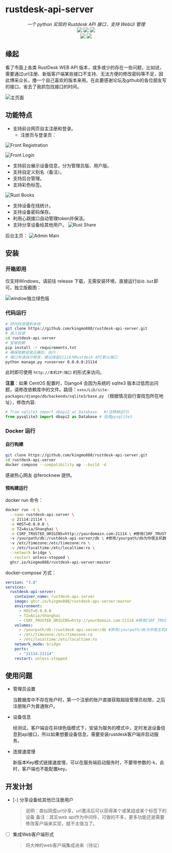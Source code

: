 # rustdesk-api-server

<p align="center">
    <i>一个 python 实现的 Rustdesk API 接口，支持 WebUI 管理</i>
    <br/>
    <img src ="https://img.shields.io/badge/Version-1.3-blueviolet.svg"/>
    <img src ="https://img.shields.io/badge/Python-3.7|3.8|3.9|3.10|3.11-blue.svg" />
    <img src ="https://img.shields.io/badge/Django-3.2+|4.x-yelow.svg" />
    <br/>
    <img src ="https://img.shields.io/badge/Platform-Windows|Linux-green.svg"/>
    <img src ="https://img.shields.io/badge/Docker-arm|arm64|amd64-blue.svg" />
</p>

## 缘起

看了市面上各类 RustDesk WEB API 版本，或多或少的存在一些问题，比如说，需要通过url注册、新版客户端某些接口不支持、无法方便的修改密码等不足，因此博采众长，撸一个自己喜欢的版本来用。在此要感谢论坛及github的各位朋友写的接口，省去了我抓包找接口的时间。

![主页面](images/front_main.png)

## 功能特点

 - 支持前台网页自主注册和登录。
   - 注册页与登录页：

![Front Registration](images/front_reg.png)

![Front Login](images/front_login.png)

 - 支持前台展示设备信息，分为管理员版、用户版。
 - 支持自定义别名（备注）。
 - 支持后台管理。
 - 支持彩色标签。

![Rust Books](images/rust_books.png)

 - 支持设备在线统计。
 - 支持设备密码保存。
 - 利用心跳接口自动管理token并保活。
 - 支持分享设备给其他用户。
![Rust Share](images/share.png)
 
后台主页：
![Admin Main](images/admin_main.png)

## 安装

### 开箱即用

仅支持Windows，请前往 release 下载，无需安装环境，直接运行`启动.bat`即可。独立版截图：

![window独立绿色版](/images/windows_run.png)

### 代码运行

```bash
# 将代码克隆到本地
git clone https://github.com/kingmo888/rustdesk-api-server.git
# 进入目录
cd rustdesk-api-server
# 安装依赖
pip install -r requirements.txt
# 确保依赖安装正确后，执行：
# 端口号请自行修改，建议保留21114为Rustdesk API默认端口
python manage.py runserver 0.0.0.0:21114
```

此时即可使用 `http://本机IP:端口` 的形式来访问。

**注意**：如果 CentOS 配置时，Django4 会因为系统的 sqlite3 版本过低而出问题，请修改依赖库中的文件。路径：`xxxx/Lib/site-packages/django/db/backends/sqlite3/base.py` （根据情况自行查找包所在地址），修改内容:
```python
# from sqlite3 import dbapi2 as Database   #(注释掉这行)
from pysqlite3 import dbapi2 as Database # 启用pysqlite3
```

### Docker 运行

#### 自行构建
```bash
git clone https://github.com/kingmo888/rustdesk-api-server.git
cd rustdesk-api-server
docker compose --compatibility up --build -d
```
感谢热心网友 @ferocknew 提供。

#### 预构建运行

docker run 命令：

```bash
docker run -d \
  --name rustdesk-api-server \
  -p 21114:21114 \
  -e HOST=0.0.0.0 \
  -e TZ=Asia/Shanghai \
  -e CSRF_TRUSTED_ORIGINS=http://yourdomain.com:21114 \ #修改CSRF_TRUSTED_ORIGINS为你的访问地址
  -v /yourpath/db:/rustdesk-api-server/db \ #修改/yourpath/db为你宿主机数据库挂载目录
  -v /etc/timezone:/etc/timezone:ro \
  -v /etc/localtime:/etc/localtime:ro \
  --network bridge \
  --restart unless-stopped \
  ghcr.io/kingmo888/rustdesk-api-server:master
```

docker-compose 方式：

```yaml
version: "3.8"
services:
  rustdesk-api-server:
    container_name: rustdesk-api-server
    image: ghcr.io/kingmo888/rustdesk-api-server:master
    environment:
      - HOST=0.0.0.0
      - TZ=Asia/Shanghai
      - CSRF_TRUSTED_ORIGINS=http://yourdomain.com:21114 #修改CSRF_TRUSTED_ORIGINS为你的访问地址
    volumes:
      - /yourpath/db:/rustdesk-api-server/db #修改/yourpath/db为你宿主机数据库挂载目录
      - /etc/timezone:/etc/timezone:ro
      - /etc/localtime:/etc/localtime:ro
    network_mode: bridge
    ports:
      - "21114:21114"
    restart: unless-stopped
```
## 使用问题

- 管理员设置

  当数据库中不存在账户时，第一个注册的账户直接获取超级管理员权限，之后注册账户为普通账户。

- 设备信息

  经测试，客户端会在非绿色版模式下，安装为服务的模式中，定时发送设备信息到api接口，所以如果想要设备信息，需要安装rustdesk客户端并启动服务。

- 连接速度慢

  新版本Key模式链接速度慢，可以在服务端启动服务时，不要带参数的-k，此时，客户端也不能配置key。

## 开发计划

- [-] 分享设备给其他已注册用户

  > 说明：类似网盘url分享，url激活后可以获得某个或某组或某个标签下的设备
  > 备注：其实web api作为中间件，可做的不多，更多功能还是需要修改客户端来实现，就不太值当了。

- [ ] 集成Web客户端形式

  > 将大神的web客户端集成进来（待议）
